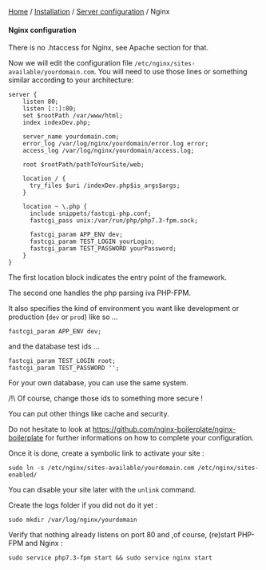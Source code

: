 [Home](../../README.md) / [Installation](../projectConfiguration.md) / [Server configuration](../serverConfiguration.md) / Nginx

#### Nginx configuration

There is no .htaccess for Nginx, see Apache section for that.

Now we will edit the configuration file `/etc/nginx/sites-available/yourdomain.com`.
You will need to use those lines or something similar according to your architecture:
```
server {
    listen 80;
    listen [::]:80;
    set $rootPath /var/www/html;
    index indexDev.php;
    
    server_name yourdomain.com;
    error_log /var/log/nginx/yourdomain/error.log error;
    access_log /var/log/nginx/yourdomain/access.log;
    
    root $rootPath/pathToYourSite/web;
    
    location / {
      try_files $uri /indexDev.php$is_args$args;
    }
    
    location ~ \.php {
      include snippets/fastcgi-php.conf;
      fastcgi_pass unix:/var/run/php/php7.3-fpm.sock;
      
      fastcgi_param APP_ENV dev;
      fastcgi_param TEST_LOGIN yourLogin;
      fastcgi_param TEST_PASSWORD yourPassword;
    }
}
```

The first location block indicates the entry point of the framework.

The second one handles the php parsing iva PHP-FPM.

It also specifies the kind of environment you want like development or production (`dev` or `prod`) like so ...

`fastcgi_param APP_ENV dev;`

and the database test ids ...

```
fastcgi_param TEST_LOGIN root;
fastcgi_param TEST_PASSWORD '';
```

For your own database, you can use the same system.
    
/!\ Of course, change those ids to something more secure !

You can put other things like cache and security.

Do not hesitate to look at https://github.com/nginx-boilerplate/nginx-boilerplate for further informations on how to
complete your configuration.

Once it is done, create a symbolic link to activate your site :

    sudo ln -s /etc/nginx/sites-available/yourdomain.com /etc/nginx/sites-enabled/
    
You can disable your site later with the `unlink` command.    
    
Create the logs folder if you did not do it yet :

    sudo mkdir /var/log/nginx/yourdomain
    
Verify that nothing already listens on port 80 and ,of course, (re)start PHP-FPM and Nginx :

    sudo service php7.3-fpm start && sudo service nginx start
